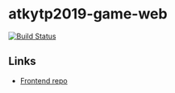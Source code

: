 # atkytp2019-game-web
[![Build Status](https://travis-ci.org/Ohtu-ATKYTP/atkytp2019-game-web.svg?branch=master)](https://travis-ci.org/Ohtu-ATKYTP/atkytp2019-game-web)

## Links
* [Frontend repo](https://github.com/Ohtu-ATKYTP/atkytp2019-game)
